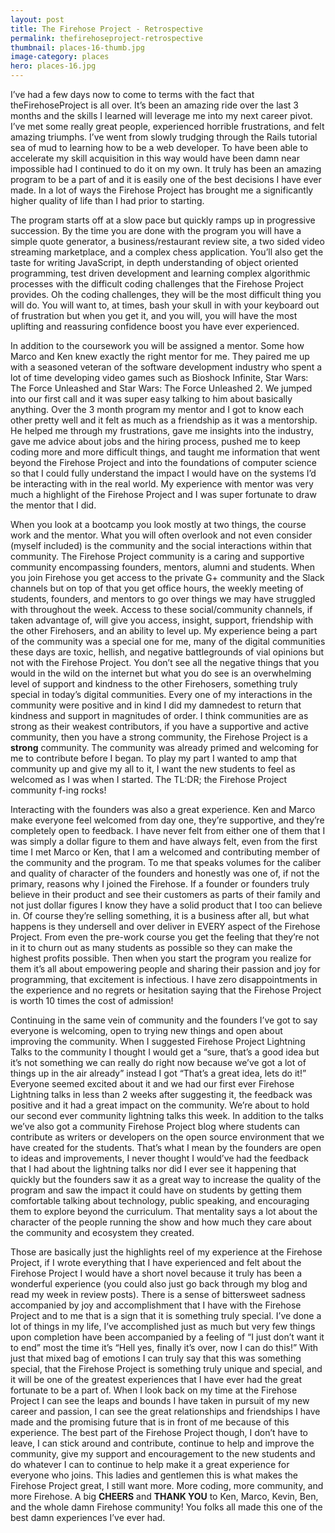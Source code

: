 ```yaml
---
layout: post
title: The Firehose Project - Retrospective
permalink: thefirehoseproject-retrospective
thumbnail: places-16-thumb.jpg
image-category: places
hero: places-16.jpg
---
```




I’ve had a few days now to come to terms with the fact that theFirehoseProject is all over. It’s been an amazing ride over the last 3 months and the skills I learned will leverage me into my next career pivot. I’ve met some really great people, experienced horrible frustrations, and felt amazing triumphs. I’ve went from slowly trudging through the Rails tutorial sea of mud to learning how to be a web developer. To have been able to accelerate my skill acquisition in this way would have been damn near impossible had I continued to do it on my own. It truly has been an amazing program to be a part of and it is easily one of the best decisions I have ever made. In a lot of ways the Firehose Project has brought me a significantly higher quality of life than I had prior to starting.

The program starts off at a slow pace but quickly ramps up in progressive succession. By the time you are done with the program you will have a simple quote generator, a business/restaurant review site, a two sided video streaming marketplace, and a complex chess application. You’ll also get the taste for writing JavaScript, in depth understanding of object oriented programming, test driven development and learning complex algorithmic processes with the difficult coding challenges that the Firehose Project provides. Oh the coding challenges, they will be the most difficult thing you will do. You will want to, at times, bash your skull in with your keyboard out of frustration but when you get it, and you will, you will have the most uplifting and reassuring confidence boost you have ever experienced.

In addition to the coursework you will be assigned a mentor. Some how Marco and Ken knew exactly the right mentor for me. They paired me up with a seasoned veteran of the software development industry who spent a lot of time developing video games such as Bioshock Infinite, Star Wars: The Force Unleashed and Star Wars: The Force Unleashed 2. We jumped into our first call and it was super easy talking to him about basically anything. Over the 3 month program my mentor and I got to know each other pretty well and it felt as much as a friendship as it was a mentorship. He helped me through my frustrations, gave me insights into the industry, gave me advice about jobs and the hiring process, pushed me to keep coding more and more difficult things, and taught me information that went beyond the Firehose Project and into the foundations of computer science so that I could fully understand the impact I would have on the systems I’d be interacting with in the real world. My experience with mentor was very much a highlight of the Firehose Project and I was super fortunate to draw the mentor that I did.

When you look at a bootcamp you look mostly at two things, the course work and the mentor. What you will often overlook and not even consider (myself included) is the community and the social interactions within that community. The Firehose Project community is a caring and supportive community encompassing founders, mentors, alumni and students. When you join Firehose you get access to the private G+ community and the Slack channels but on top of that you get office hours, the weekly meeting of students, founders, and mentors to go over things we may have struggled with throughout the week. Access to these social/community channels, if taken advantage of, will give you access, insight, support, friendship with the other Firehosers, and an ability to level up. My experience being a part of the community was a special one for me, many of the digital communities these days are toxic, hellish, and negative battlegrounds of vial opinions but not with the Firehose Project. You don’t see all the negative things that you would in the wild on the internet but what you do see is an overwhelming level of support and kindness to the other Firehosers, something truly special in today’s digital communities. Every one of my interactions in the community were positive and in kind I did my damnedest to return that kindness and support in magnitudes of order. I think communities are as strong as their weakest contributors, if you have a supportive and active community, then you have a strong community, the Firehose Project is a **strong** community. The community was already primed and welcoming for me to contribute before I began. To play my part I wanted to amp that community up and give my all to it, I want the new students to feel as welcomed as I was when I started. The TL:DR; the Firehose Project community f-ing rocks!

Interacting with the founders was also a great experience. Ken and Marco make everyone feel welcomed from day one, they’re supportive, and they’re completely open to feedback. I have never felt from either one of them that I was simply a dollar figure to them and have always felt, even from the first time I met Marco or Ken, that I am a welcomed and contributing member of the community and the program. To me that speaks volumes for the caliber and quality of character of the founders and honestly was one of, if not the primary, reasons why I joined the Firehose. If a founder or founders truly believe in their product and see their customers as parts of their family and not just dollar figures I know they have a solid product that I too can believe in. Of course they’re selling something, it is a business after all, but what happens is they undersell and over deliver in EVERY aspect of the Firehose Project. From even the pre-work course you get the feeling that they’re not in it to churn out as many students as possible so they can make the highest profits possible. Then when you start the program you realize for them it’s all about empowering people and sharing their passion and joy for programming, that excitement is infectious. I have zero disappointments in the experience and no regrets or hesitation saying that the Firehose Project is worth 10 times the cost of admission!

Continuing in the same vein of community and the founders I’ve got to say everyone is welcoming, open to trying new things and open about improving the community. When I suggested Firehose Project Lightning Talks to the community I thought I would get a “sure, that’s a good idea but it’s not something we can really do right now because we’ve got a lot of things up in the air already” instead I got “That’s a great idea, lets do it!” Everyone seemed excited about it and we had our first ever Firehose Lightning talks in less than 2 weeks after suggesting it, the feedback was positive and it had a great impact on the community. We’re about to hold our second ever community lightning talks this week. In addition to the talks we’ve also got a community Firehose Project blog where students can contribute as writers or developers on the open source environment that we have created for the students. That’s what I mean by the founders are open to ideas and improvements, I never thought I would’ve had the feedback that I had about the lightning talks nor did I ever see it happening that quickly but the founders saw it as a great way to increase the quality of the program and saw the impact it could have on students by getting them comfortable talking about technology, public speaking, and encouraging them to explore beyond the curriculum. That mentality says a lot about the character of the people running the show and how much they care about the community and ecosystem they created.

Those are basically just the highlights reel of my experience at the Firehose Project, if I wrote everything that I have experienced and felt about the Firehose Project I would have a short novel because it truly has been a wonderful experience (you could also just go back through my blog and read my week in review posts). There is a sense of bittersweet sadness accompanied by joy and accomplishment that I have with the Firehose Project and to me that is a sign that it is something truly special. I’ve done a lot of things in my life, I’ve accomplished just as much but very few things upon completion have been accompanied by a feeling of “I just don’t want it to end” most the time it’s “Hell yes, finally it’s over, now I can do this!” With just that mixed bag of emotions I can truly say that this was something special, that the Firehose Project is something truly unique and special, and it will be one of the greatest experiences that I have ever had the great fortunate to be a part of. When I look back on my time at the Firehose Project I can see the leaps and bounds I have taken in pursuit of my new career and passion, I can see the great relationships and friendships I have made and the promising future that is in front of me because of this experience. The best part of the Firehose Project though, I don’t have to leave, I can stick around and contribute, continue to help and improve the community, give my support and encouragement to the new students and do whatever I can to continue to help make it a great experience for everyone who joins. This ladies and gentlemen this is what makes the Firehose Project great, I still want more. More coding, more community, and more Firehose. A big **CHEERS** and **THANK YOU** to Ken, Marco, Kevin, Ben, and the whole damn Firehose community! You folks all made this one of the best damn experiences I’ve ever had.
